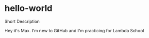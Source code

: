 # hello-world
Short Description


Hey it's Max. I'm new to GitHub and I'm practicing for Lambda School
